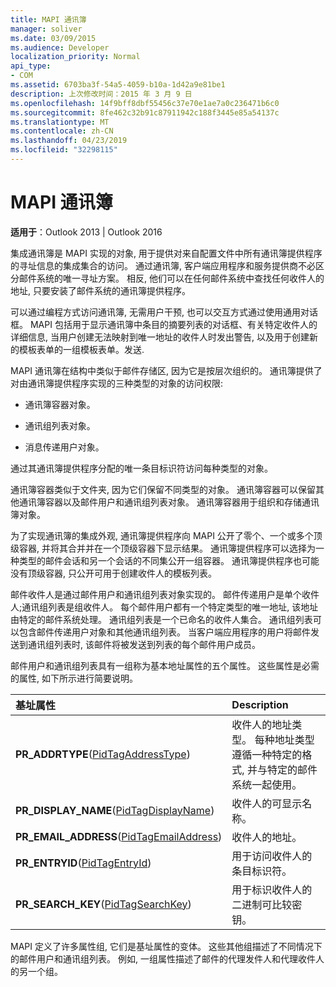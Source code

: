 ```yaml
---
title: MAPI 通讯簿
manager: soliver
ms.date: 03/09/2015
ms.audience: Developer
localization_priority: Normal
api_type:
- COM
ms.assetid: 6703ba3f-54a5-4059-b10a-1d42a9e81be1
description: 上次修改时间：2015 年 3 月 9 日
ms.openlocfilehash: 14f9bff8dbf55456c37e70e1ae7a0c236471b6c0
ms.sourcegitcommit: 8fe462c32b91c87911942c188f3445e85a54137c
ms.translationtype: MT
ms.contentlocale: zh-CN
ms.lasthandoff: 04/23/2019
ms.locfileid: "32298115"
---
```

# <a name="mapi-address-book"></a>MAPI 通讯簿

  
  
**适用于**：Outlook 2013 | Outlook 2016 
  
集成通讯簿是 MAPI 实现的对象, 用于提供对来自配置文件中所有通讯簿提供程序的寻址信息的集成集合的访问。 通过通讯簿, 客户端应用程序和服务提供商不必区分邮件系统的唯一寻址方案。 相反, 他们可以在任何邮件系统中查找任何收件人的地址, 只要安装了邮件系统的通讯簿提供程序。
  
可以通过编程方式访问通讯簿, 无需用户干预, 也可以交互方式通过使用通用对话框。 MAPI 包括用于显示通讯簿中条目的摘要列表的对话框、有关特定收件人的详细信息, 当用户创建无法映射到唯一地址的收件人时发出警告, 以及用于创建新的模板表单的一组模板表单。发送.
  
MAPI 通讯簿在结构中类似于邮件存储区, 因为它是按层次组织的。 通讯簿提供了对由通讯簿提供程序实现的三种类型的对象的访问权限:
  
- 通讯簿容器对象。
    
- 通讯组列表对象。
    
- 消息传递用户对象。
    
通过其通讯簿提供程序分配的唯一条目标识符访问每种类型的对象。 
  
通讯簿容器类似于文件夹, 因为它们保留不同类型的对象。 通讯簿容器可以保留其他通讯簿容器以及邮件用户和通讯组列表对象。 通讯簿容器用于组织和存储通讯簿对象。
  
为了实现通讯簿的集成外观, 通讯簿提供程序向 MAPI 公开了零个、一个或多个顶级容器, 并将其合并并在一个顶级容器下显示结果。 通讯簿提供程序可以选择为一种类型的邮件会话和另一个会话的不同集公开一组容器。 通讯簿提供程序也可能没有顶级容器, 只公开可用于创建收件人的模板列表。
  
邮件收件人是通过邮件用户和通讯组列表对象实现的。 邮件传递用户是单个收件人;通讯组列表是组收件人。 每个邮件用户都有一个特定类型的唯一地址, 该地址由特定的邮件系统处理。 通讯组列表是一个已命名的收件人集合。 通讯组列表可以包含邮件传递用户对象和其他通讯组列表。 当客户端应用程序的用户将邮件发送到通讯组列表时, 该邮件将被发送到列表的每个邮件用户成员。 
  
邮件用户和通讯组列表具有一组称为基本地址属性的五个属性。 这些属性是必需的属性, 如下所示进行简要说明。
  
|**基址属性**|**Description**|
|:-----|:-----|
|**PR_ADDRTYPE**([PidTagAddressType](pidtagaddresstype-canonical-property.md))  <br/> |收件人的地址类型。 每种地址类型遵循一种特定的格式, 并与特定的邮件系统一起使用。  <br/> |
|**PR_DISPLAY_NAME**([PidTagDisplayName](pidtagdisplayname-canonical-property.md))  <br/> |收件人的可显示名称。  <br/> |
|**PR_EMAIL_ADDRESS**([PidTagEmailAddress](pidtagemailaddress-canonical-property.md))  <br/> |收件人的地址。  <br/> |
|**PR_ENTRYID**([PidTagEntryId](pidtagentryid-canonical-property.md))  <br/> |用于访问收件人的条目标识符。  <br/> |
|**PR_SEARCH_KEY**([PidTagSearchKey](pidtagsearchkey-canonical-property.md))  <br/> |用于标识收件人的二进制可比较密钥。  <br/> |
   
MAPI 定义了许多属性组, 它们是基址属性的变体。 这些其他组描述了不同情况下的邮件用户和通讯组列表。 例如, 一组属性描述了邮件的代理发件人和代理收件人的另一个组。
  

